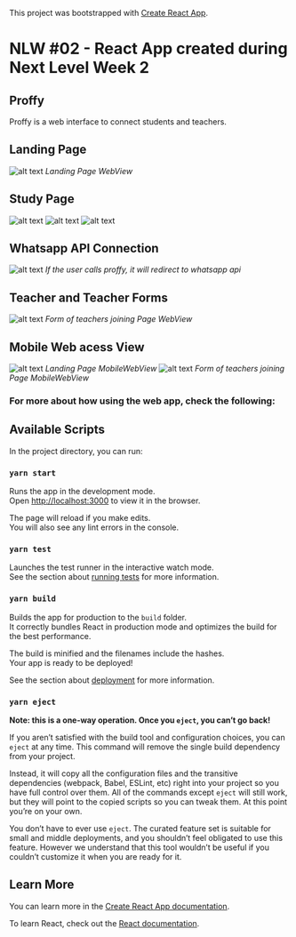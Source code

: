 This project was bootstrapped with [Create React App](https://github.com/facebook/create-react-app).

# NLW #02 - React App created during Next Level Week 2

## Proffy

Proffy is a web interface to connect students and teachers.

## Landing Page

![alt text](https://github.com/G-Fontenele/project_images/blob/master/Imagens/proffyLanding.png?raw=true)
*Landing Page WebView*


## Study Page

![alt text](https://github.com/G-Fontenele/project_images/blob/master/Imagens/proffyStudy1.png?raw=true)
![alt text](https://github.com/G-Fontenele/project_images/blob/master/Imagens/proffyStudy2.png?raw=true)
![alt text](https://github.com/G-Fontenele/project_images/blob/master/Imagens/proffyStudy3.png?raw=true)

## Whatsapp API Connection

![alt text](https://github.com/G-Fontenele/project_images/blob/master/Imagens/proffyWppApi1.png?raw=true)
*If the user calls proffy, it will redirect to whatsapp api*

## Teacher and Teacher Forms

![alt text](https://github.com/G-Fontenele/project_images/blob/master/Imagens/proffyTeacherForm.png?raw=true)
*Form of teachers joining Page WebView*

## Mobile Web acess View
![alt text](https://github.com/G-Fontenele/project_images/blob/master/Imagens/proffyLandingMobile.png?raw=true)
*Landing Page MobileWebView*
![alt text](https://github.com/G-Fontenele/project_images/blob/master/Imagens/proffyTeacherFormMobile.png?raw=true)
*Form of teachers joining Page MobileWebView*

### For more about how using the web app, check the following:

## Available Scripts

In the project directory, you can run:

### `yarn start`

Runs the app in the development mode.<br />
Open [http://localhost:3000](http://localhost:3000) to view it in the browser.

The page will reload if you make edits.<br />
You will also see any lint errors in the console.

### `yarn test`

Launches the test runner in the interactive watch mode.<br />
See the section about [running tests](https://facebook.github.io/create-react-app/docs/running-tests) for more information.

### `yarn build`

Builds the app for production to the `build` folder.<br />
It correctly bundles React in production mode and optimizes the build for the best performance.

The build is minified and the filenames include the hashes.<br />
Your app is ready to be deployed!

See the section about [deployment](https://facebook.github.io/create-react-app/docs/deployment) for more information.

### `yarn eject`

**Note: this is a one-way operation. Once you `eject`, you can’t go back!**

If you aren’t satisfied with the build tool and configuration choices, you can `eject` at any time. This command will remove the single build dependency from your project.

Instead, it will copy all the configuration files and the transitive dependencies (webpack, Babel, ESLint, etc) right into your project so you have full control over them. All of the commands except `eject` will still work, but they will point to the copied scripts so you can tweak them. At this point you’re on your own.

You don’t have to ever use `eject`. The curated feature set is suitable for small and middle deployments, and you shouldn’t feel obligated to use this feature. However we understand that this tool wouldn’t be useful if you couldn’t customize it when you are ready for it.

## Learn More

You can learn more in the [Create React App documentation](https://facebook.github.io/create-react-app/docs/getting-started).

To learn React, check out the [React documentation](https://reactjs.org/).
